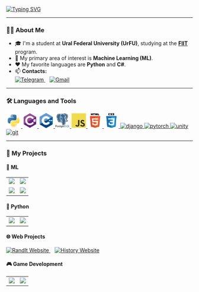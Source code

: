 <!-- Начало: Анимация бегущей строки -->
<a href="https://git.io/typing-svg"><img src="https://readme-typing-svg.demolab.com?font=Fira+Code&duration=1000&pause=700&color=47E145&background=000000&multiline=true&width=610&height=250&lines=%3E%3E+Hell%E2%96%92+th%E2%96%92re!;%3E%3E+Uh-oh...+3v3n+p%D0%AF!nt()+%E2%80%A1%E2%80%A1%E2%80%A1+br%F0%93%85%B1k%CE%9En+%E2%9B%92%253E%253E;%3C%3C+%E2%88%80%CE%B5%3E0+%E2%88%83%CE%B4%3E0+%3A+%7Cx+-+a%7C+%3C+%CE%B4+%E2%87%92+%7Cf(x)+-+L%7C+%3C+%CE%B5;%3C%3E%3E%3E%3E%3E%3E+%3Ch%3EI+a~+Ayan%40%40mi+Re%23i.%3C%5Ch%3E;%3C%3C%3C%3E+W%3Eelcom%25%25+to+Minsk%2C%2C+capi%E2%A7%B8tal+of+E%40arth+%F0%9F%8C%8D%F0%9F%87%A7%F0%9F%87%BE;%3E+Who+nee%E2%8C%81s+coders+whe%40+we+ha%26ve+%E2%9C%A8vibecoders%E2%9C%A8;%3E%3E+Python%3F+You+mean+executable+pseudocode.py+%F0%9F%92%85;%3E%3E...and+we%E2%80%99re+back!+No+one+saw+that%2C+right%3F+%F0%9F%91%80;%3E%3E+%CA%95%E2%80%A2%CC%81%E1%B4%A5%E2%80%A2%CC%80%CA%94%E3%81%A3" alt="Typing SVG" /></a>
<!-- Конец: Анимация бегущей строки -->

---

### 👨‍💻 About Me

-   🎓 I'm a student at **Ural Federal University (UrFU)**, studying at the [**FII<zero-width-space>T**](https://fiit-urfu.ru/) program.
-   🤖 My primary area of interest is **Machine Learning (ML)**.
-   ❤️ My favorite languages are **Python** and **C#**.
-   📫 **Contacts:**
    <div align="left">
      <a href="https://t.me/bigboyvabudabi">
        <img src="https://img.shields.io/badge/Telegram-blue?style=for-the-badge&logo=telegram&logoColor=white" alt="Telegram"/>
      </a>
        
      <a href="mailto:andreyvol9898@gmail.com">
        <img src="https://img.shields.io/badge/Gmail-D14836?style=for-the-badge&logo=gmail&logoColor=white" alt="Gmail"/>
      </a>
    </div>

---

### 🛠️ Languages and Tools

<div align="left"> 
  <!-- Languages -->
  <a href="https://www.python.org" target="_blank" rel="noreferrer"> <img src="https://raw.githubusercontent.com/devicons/devicon/master/icons/python/python-original.svg" alt="python" width="40" height="40"/> </a> 
  <a href="https://www.w3schools.com/cs/" target="_blank" rel="noreferrer"> <img src="https://raw.githubusercontent.com/devicons/devicon/master/icons/csharp/csharp-original.svg" alt="csharp" width="40" height="40"/> </a>
  <a href="https://www.w3schools.com/cpp/" target="_blank" rel="noreferrer"> <img src="https://raw.githubusercontent.com/devicons/devicon/master/icons/cplusplus/cplusplus-original.svg" alt="cplusplus" width="40" height="40"/> </a>
  <!-- DB -->
  <a href="https://www.postgresql.org" target="_blank" rel="noreferrer"> <img src="https://raw.githubusercontent.com/devicons/devicon/master/icons/postgresql/postgresql-original-wordmark.svg" alt="postgresql" width="40" height="40"/> </a>
  <!-- Web & Other Tools -->
  <a href="https://developer.mozilla.org/en-US/docs/Web/JavaScript" target="_blank" rel="noreferrer"> <img src="https://raw.githubusercontent.com/devicons/devicon/master/icons/javascript/javascript-original.svg" alt="javascript" width="40" height="40"/> </a>
  <a href="https://www.w3.org/html/" target="_blank" rel="noreferrer"> <img src="https://raw.githubusercontent.com/devicons/devicon/master/icons/html5/html5-original-wordmark.svg" alt="html5" width="40" height="40"/> </a> 
  <a href="https://www.w3schools.com/css/" target="_blank" rel="noreferrer"> <img src="https://raw.githubusercontent.com/devicons/devicon/master/icons/css3/css3-original-wordmark.svg" alt="css3" width="40" height="40"/> </a> 
  <a href="https://www.djangoproject.com/" target="_blank" rel="noreferrer"> <img src="https://cdn.worldvectorlogo.com/logos/django.svg" alt="django" width="40" height="40"/> </a> 
  <a href="https://pytorch.org/" target="_blank" rel="noreferrer"> <img src="https://www.vectorlogo.zone/logos/pytorch/pytorch-icon.svg" alt="pytorch" width="40" height="40"/> </a> 
  <a href="https://unity.com/" target="_blank" rel="noreferrer"> <img src="https://www.vectorlogo.zone/logos/unity3d/unity3d-icon.svg" alt="unity" width="40" height="40"/> </a> 
  <a href="https://git-scm.com/" target="_blank" rel="noreferrer"> <img src="https://www.vectorlogo.zone/logos/git-scm/git-scm-icon.svg" alt="git" width="40" height="40"/> </a> 
</div>

---

### 🚀 My Projects

#### 🤖 ML
<table>
  <tr>
    <td width="50%">
      <a href="https://github.com/go2swim/kaggle-NLP-reviews-in-store">
        <img src="https://github-readme-stats.vercel.app/api/pin/?username=go2swim&repo=kaggle-NLP-reviews-in-store&theme=tokyonight&show_owner=true" />
      </a>
    </td>
    <td width="50%">
      <a href="https://github.com/go2swim/Rasa-for-Unit-Hack">
        <img src="https://github-readme-stats.vercel.app/api/pin/?username=go2swim&repo=Rasa-for-Unit-Hack&theme=tokyonight&show_owner=true" />
      </a>
    </td>
  </tr>
  <tr>
    <td width="50%">
      <a href="https://github.com/go2swim/Classical_ml_contest">
        <img src="https://github-readme-stats.vercel.app/api/pin/?username=go2swim&repo=Classical_ml_contest&theme=tokyonight&show_owner=true" />
      </a>
    </td>
    <td width="50%">
      <a href="https://github.com/go2swim/CV-kaggle-contest">
        <img src="https://github-readme-stats.vercel.app/api/pin/?username=go2swim&repo=CV-kaggle-contest&theme=tokyonight&show_owner=true" />
      </a>
    </td>
  </tr>
</table>

#### 🐍 Python
<table>
  <tr>
    <td width="50%">
      <a href="https://github.com/go2swim/Simple-3D-Editor-on-Python">
        <img src="https://github-readme-stats.vercel.app/api/pin/?username=go2swim&repo=Simple-3D-Editor-on-Python&theme=tokyonight&show_owner=true" />
      </a>
    </td>
    <td width="50%">
      <a href="https://github.com/go2swim/PyCloud">
        <img src="https://github-readme-stats.vercel.app/api/pin/?username=go2swim&repo=PyCloud&theme=tokyonight&show_owner=true" />
      </a>
    </td>
  </tr>
</table>

#### 🌐 Web Projects
<div align="left">
  <a href="http://195.133.66.226/">
    <img src="https://img.shields.io/badge/View_RandIt-5A67D8?style=for-the-badge&logo=kdenlive&logoColor=white" alt="RandIt Website"/>
  </a>
    
  <a href="https://comforting-pastelito-336920.netlify.app/">
    <img src="https://img.shields.io/badge/View_History-00C7B7?style=for-the-badge&logo=netlify&logoColor=white" alt="History Website"/>
  </a>
</div>


#### 🎮 Game Development
<table>
  <tr>
    <td width="50%">
      <a href="https://github.com/go2swim/fromNandToHell">
        <img src="https://github-readme-stats.vercel.app/api/pin/?username=go2swim&repo=fromNandToHell&theme=tokyonight&show_owner=true" />
      </a>
    </td>
    <td width="50%">
      <a href="https://github.com/go2swim/Teeworlds">
        <img src="https://github-readme-stats.vercel.app/api/pin/?username=go2swim&repo=Teeworlds&theme=tokyonight&show_owner=true" />
      </a>
    </td>
  </tr>
</table>